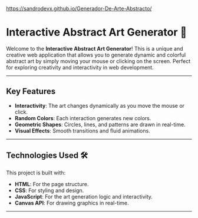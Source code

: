 https://sandrodevx.github.io/Generador-De-Arte-Abstracto/

# Interactive Abstract Art Generator 🎨

Welcome to the **Interactive Abstract Art Generator**! This is a unique and creative web application that allows you to generate dynamic and colorful abstract art by simply moving your mouse or clicking on the screen. Perfect for exploring creativity and interactivity in web development.

---

## Key Features 

- **Interactivity**: The art changes dynamically as you move the mouse or click.
- **Random Colors**: Each interaction generates new colors.
- **Geometric Shapes**: Circles, lines, and patterns are drawn in real-time.
- **Visual Effects**: Smooth transitions and fluid animations.

---

## Technologies Used 🛠️

This project is built with:
- **HTML**: For the page structure.
- **CSS**: For styling and design.
- **JavaScript**: For the art generation logic and interactivity.
- **Canvas API**: For drawing graphics in real-time.

---
